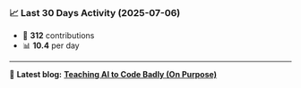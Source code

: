 <!--START_STATS-->
### 📈 Last 30 Days Activity (2025-07-06)  
- 🧮 **312** contributions  
- 📊 **10.4** per day
---
📝 **Latest blog:** [**Teaching AI to Code Badly (On Purpose)**](https://andriak.com/blog/badly-trained-ai)
<!--END_STATS-->
